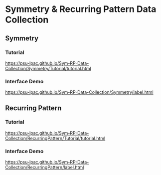 # Symmetry & Recurring Pattern Data Collection

## Symmetry 

### Tutorial
https://psu-lpac.github.io/Sym-RP-Data-Collection/Symmetry/Tutorial/tutorial.html
### Interface Demo
https://psu-lpac.github.io/Sym-RP-Data-Collection/Symmetry/label.html

## Recurring Pattern 

### Tutorial
https://psu-lpac.github.io/Sym-RP-Data-Collection/RecurringPattern/Tutorial/tutorial.html

### Interface Demo
https://psu-lpac.github.io/Sym-RP-Data-Collection/RecurringPattern/label.html